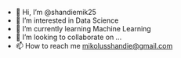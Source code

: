 - 👋 Hi, I’m @shandiemik25
- 👀 I’m interested in Data Science
- 🌱 I’m currently learning Machine Learning
- 💞️ I’m looking to collaborate on ...
- 📫 How to reach me mikolusshandie@gmail.com

<!---
shandiemik25/shandiemik25 is a ✨ special ✨ repository because its `README.md` (this file) appears on your GitHub profile.
You can click the Preview link to take a look at your changes.
--->
